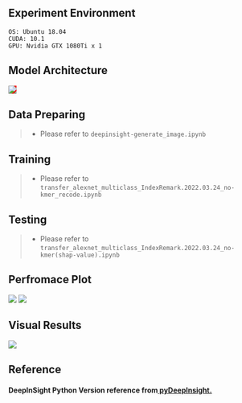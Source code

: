 ## Experiment Environment

```
OS: Ubuntu 18.04
CUDA: 10.1
GPU: Nvidia GTX 1080Ti x 1
```

## Model Architecture
<img src='https://github.com/IlikeBB/GISAID-Sequnce-DeepInSight-Deeplearning/blob/main/DeepInSight.png'  style="background-color:red;">

## Data Preparing
> * Please refer to `deepinsight-generate_image.ipynb`

## Training
> * Please refer to `transfer_alexnet_multiclass_IndexRemark.2022.03.24_no-kmer_recode.ipynb`

## Testing
> * Please refer to `transfer_alexnet_multiclass_IndexRemark.2022.03.24_no-kmer(shap-value).ipynb`

## Perfromace Plot
<img src='https://github.com/IlikeBB/GISAID-Sequnce-DeepInSight-Deeplearning/blob/main/deepinsight.2022.03.24/multiclass-allunit-no-kmer-alexnet-train-val-acc.png'>
<img src='https://github.com/IlikeBB/GISAID-Sequnce-DeepInSight-Deeplearning/blob/main/deepinsight.2022.03.24/multiclass-allunit-no-kmer-alexnet-train-val-loss.png'>

## Visual Results
<img src='https://github.com/IlikeBB/GISAID-Sequnce-DeepInSight-Deeplearning/blob/main/RNA3/shap_results_01.png'>

## Reference
#### DeepInSight Python Version reference from<a href='https://github.com/alok-ai-lab/pyDeepInsight'> pyDeepInsight.
